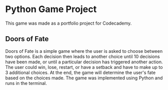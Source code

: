 # Python Game Project
This game was made as a portfolio project for Codecademy. 

## Doors of Fate
Doors of Fate is a simple game where the user is asked to choose between two options. Each decision then leads to another choice until 10 decisions have been made, or until a 
particular decision has triggered another action. The user could win, lose, restart, or have a setback and have to make up to 3 additional choices. At the end, the
game will determine the user's fate based on the choices made. The game was implemented using Python and runs in the terminal.

